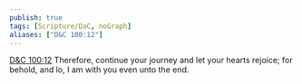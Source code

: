 ```yaml
---
publish: true
tags: [Scripture/DaC, noGraph]
aliases: ["D&C 100:12"]
---
```

[D&C 100:12](https://churchofjesuschrist.org/study/scriptures/dc-testament/dc/100?lang=eng&id=p12#p12) Therefore, continue your journey and let your hearts rejoice; for behold, and lo, I am with you even unto the end.
